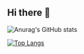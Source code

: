 ## Hi there 👋

![Anurag's GitHub stats](https://github-readme-stats.vercel.app/api?username=allanasr&show_icons=true&theme=radical)

[![Top Langs](https://github-readme-stats.vercel.app/api/top-langs/?username=allanasr)](https://github.com/anuraghazra/github-readme-stats&theme=tokyonight)
